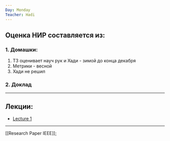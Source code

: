 ```yaml
---
Day: Monday
Teacher: Hadi
---
```

##  Оценка НИР составляется из:
### 1. Домашки:
1. ТЗ оценивает науч рук и Хади - зимой до конца декабря
2. Метрики - весной
3. Хади не решил
### 2. Доклад

---
## Лекции:
- [Lecture 1](<Lecture 1.md>)

---

[[Research Paper IEEE]];

